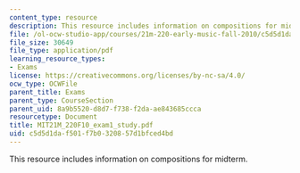```yaml
---
content_type: resource
description: This resource includes information on compositions for midterm.
file: /ol-ocw-studio-app/courses/21m-220-early-music-fall-2010/c5d5d1daf501f7b0320857d1bfced4bd_MIT21M_220F10_exam1_study.pdf
file_size: 30649
file_type: application/pdf
learning_resource_types:
- Exams
license: https://creativecommons.org/licenses/by-nc-sa/4.0/
ocw_type: OCWFile
parent_title: Exams
parent_type: CourseSection
parent_uid: 8a9b5520-d8d7-f738-f2da-ae843685ccca
resourcetype: Document
title: MIT21M_220F10_exam1_study.pdf
uid: c5d5d1da-f501-f7b0-3208-57d1bfced4bd
---
```

This resource includes information on compositions for midterm.